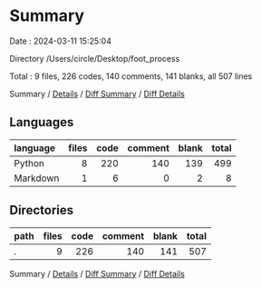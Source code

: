 # Summary

Date : 2024-03-11 15:25:04

Directory /Users/circle/Desktop/foot_process

Total : 9 files,  226 codes, 140 comments, 141 blanks, all 507 lines

Summary / [Details](details.md) / [Diff Summary](diff.md) / [Diff Details](diff-details.md)

## Languages
| language | files | code | comment | blank | total |
| :--- | ---: | ---: | ---: | ---: | ---: |
| Python | 8 | 220 | 140 | 139 | 499 |
| Markdown | 1 | 6 | 0 | 2 | 8 |

## Directories
| path | files | code | comment | blank | total |
| :--- | ---: | ---: | ---: | ---: | ---: |
| . | 9 | 226 | 140 | 141 | 507 |

Summary / [Details](details.md) / [Diff Summary](diff.md) / [Diff Details](diff-details.md)